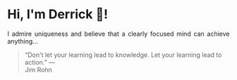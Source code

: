 # Hi, I'm Derrick 👋!
<p align="justify">I admire uniqueness and believe that a clearly focused mind can achieve anything...</p> 
<!-- #quote-start -->
<blockquote>&ldquo;Don't let your learning lead to knowledge. Let your learning lead to action.&rdquo; &mdash; <footer>Jim Rohn</footer></blockquote>
<!-- #quote-end -->
